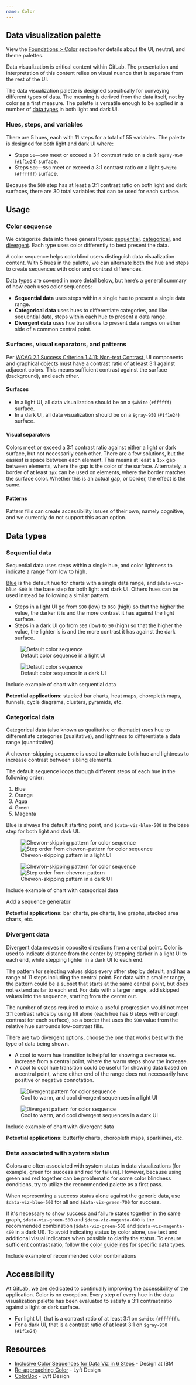 ```yaml
---
name: Color
---
```


## Data visualization palette

<note>View the [Foundations > Color](/product-foundations/color) section for details about the UI, neutral, and theme palettes.</note>

Data visualization is critical content within GitLab. The presentation and interpretation of this content relies on visual nuance that is separate from the rest of the UI.

The data visualization palette is designed specifically for conveying different types of data. The meaning is derived from the data itself, not by color as a first measure. The palette is versatile enough to be applied in a number of [data types](#data-types) in both light and dark UI.

### Hues, steps, and variables

There are 5 hues, each with 11 steps for a total of 55 variables. The palette is designed for both light and dark UI where:

* Steps `50`—`500` meet or exceed a 3:1 contrast ratio on a dark `$gray-950` (`#1f1e24`) surface.
* Steps `500`—`950` meet or exceed a 3:1 contrast ratio on a light `$white` (`#ffffff`) surface.

Because the `500` step has at least a 3:1 contrast ratio on both light and dark surfaces, there are 30 total variables that can be used for each surface.

<div class="gl-display-grid gl-grid-template-columns-2 gl-gap-7 gl-mb-9">
  <color-palette
    class="md"
    name="Blue"
    :shades="[
      {
        name: 'data-viz-blue-50',
        code: '#e9ebff',
      },
      {
        name: 'data-viz-blue-100',
        code: '#d2dcff',
      },
      {
        name: 'data-viz-blue-200',
        code: '#b7c6ff',
      },
      {
        name: 'data-viz-blue-300',
        code: '#97acff',
      },
      {
        name: 'data-viz-blue-400',
        code: '#7992f5',
      },
      {
        name: 'data-viz-blue-500',
        code: '#617ae2',
        classes: ['f-inverted']
      },
      {
        name: 'data-viz-blue-600',
        code: '#4e65cd',
        classes: ['f-inverted']
      },
      {
        name: 'data-viz-blue-700',
        code: '#3f51ae',
        classes: ['f-inverted']
      },
      {
        name: 'data-viz-blue-800',
        code: '#374291',
        classes: ['f-inverted']
      },
      {
        name: 'data-viz-blue-900',
        code: '#303470',
        classes: ['f-inverted']
      },
      {
        name: 'data-viz-blue-950',
        code: '#2a2b59',
        classes: ['f-inverted']
      },
    ]"></color-palette>

  <color-palette
    class="md"
    name="Orange"
    :shades="[
      {
        name: 'data-viz-orange-50',
        code: '#fae8d1',
      },
      {
        name: 'data-viz-orange-100',
        code: '#f5d6b3',
      },
      {
        name: 'data-viz-orange-200',
        code: '#eebd8c',
      },
      {
        name: 'data-viz-orange-300',
        code: '#e99b60',
      },
      {
        name: 'data-viz-orange-400',
        code: '#e07e41',
      },
      {
        name: 'data-viz-orange-500',
        code: '#c95d2e',
        classes: ['f-inverted']
      },
      {
        name: 'data-viz-orange-600',
        code: '#b14f18',
        classes: ['f-inverted']
      },
      {
        name: 'data-viz-orange-700',
        code: '#92430a',
        classes: ['f-inverted']
      },
      {
        name: 'data-viz-orange-800',
        code: '#6f3500',
        classes: ['f-inverted']
      },
      {
        name: 'data-viz-orange-900',
        code: '#5e2f05',
        classes: ['f-inverted']
      },
      {
        name: 'data-viz-orange-950',
        code: '#4b2707',
        classes: ['f-inverted']
      },
    ]"></color-palette>
  
  <color-palette
    class="md"
    name="Aqua"
    :shades="[
      {
        name: 'data-viz-aqua-50',
        code: '#b5fefd',
      },
      {
        name: 'data-viz-aqua-100',
        code: '#93f2ef',
      },
      {
        name: 'data-viz-aqua-200',
        code: '#5edee3',
      },
      {
        name: 'data-viz-aqua-300',
        code: '#32c5d2',
      },
      {
        name: 'data-viz-aqua-400',
        code: '#00acc4',
      },
      {
        name: 'data-viz-aqua-500',
        code: '#0090b1',
        classes: ['f-inverted']
      },
      {
        name: 'data-viz-aqua-600',
        code: '#007b9b',
        classes: ['f-inverted']
      },
      {
        name: 'data-viz-aqua-700',
        code: '#006381',
        classes: ['f-inverted']
      },
      {
        name: 'data-viz-aqua-800',
        code: '#00516c',
        classes: ['f-inverted']
      },
      {
        name: 'data-viz-aqua-900',
        code: '#004059',
        classes: ['f-inverted']
      },
      {
        name: 'data-viz-aqua-950',
        code: '#00344b',
        classes: ['f-inverted']
      },
    ]"></color-palette>

  <color-palette
    class="md"
    name="Green"
    :shades="[
      {
        name: 'data-viz-green-50',
        code: '#ddfab7',
      },
      {
        name: 'data-viz-green-100',
        code: '#c6ed94',
      },
      {
        name: 'data-viz-green-200',
        code: '#b0d97b',
      },
      {
        name: 'data-viz-green-300',
        code: '#94c25e',
      },
      {
        name: 'data-viz-green-400',
        code: '#81ac41',
      },
      {
        name: 'data-viz-green-500',
        code: '#619025',
        classes: ['f-inverted']
      },
      {
        name: 'data-viz-green-600',
        code: '#4e7f0e',
        classes: ['f-inverted']
      },
      {
        name: 'data-viz-green-700',
        code: '#366800',
        classes: ['f-inverted']
      },
      {
        name: 'data-viz-green-800',
        code: '#275600',
        classes: ['f-inverted']
      },
      {
        name: 'data-viz-green-900',
        code: '#1a4500',
        classes: ['f-inverted']
      },
      {
        name: 'data-viz-green-950',
        code: '#133a03',
        classes: ['f-inverted']
      },
    ]"></color-palette>

  <color-palette
    class="md"
    name="Magenta"
    :shades="[
      {
        name: 'data-viz-magenta-50',
        code: '#ffe3eb',
      },
      {
        name: 'data-viz-magenta-100',
        code: '#ffccdb',
      },
      {
        name: 'data-viz-magenta-200',
        code: '#fcacc5',
      },
      {
        name: 'data-viz-magenta-300',
        code: '#f88aaf',
      },
      {
        name: 'data-viz-magenta-400',
        code: '#e86e9a',
      },
      {
        name: 'data-viz-magenta-500',
        code: '#cf4d81',
        classes: ['f-inverted']
      },
      {
        name: 'data-viz-magenta-600',
        code: '#b93d71',
        classes: ['f-inverted']
      },
      {
        name: 'data-viz-magenta-700',
        code: '#9a2e5d',
        classes: ['f-inverted']
      },
      {
        name: 'data-viz-magenta-800',
        code: '#7c214f',
        classes: ['f-inverted']
      },
      {
        name: 'data-viz-magenta-900',
        code: '#661e3a',
        classes: ['f-inverted']
      },
      {
        name: 'data-viz-magenta-950',
        code: '#541d31',
        classes: ['f-inverted']
      },
    ]"></color-palette>

  </div>
</div>

## Usage

### Color sequence

We categorize data into three general types: [sequential](#sequential-data), [categorical](#categorical-data), and [divergent](#divergent-data). Each type uses color differently to best present the data.

A color sequence helps colorblind users distinguish data visualization content. With 5 hues in the palette, we can alternate both the hue and steps to create sequences with color and contrast differences.

Data types are covered in more detail below, but here’s a general summary of how each uses color sequences:

* **Sequential data** uses steps within a single hue to present a single data range.
* **Categorical data** uses hues to differentiate categories, and like sequential data, steps within each hue to present a data range.
* **Divergent data** uses hue transitions to present data ranges on either side of a common central point.

### Surfaces, visual separators, and patterns

Per [WCAG 2.1 Success Criterion 1.4.11: Non-text Contrast](https://www.w3.org/WAI/WCAG21/Understanding/non-text-contrast.html), UI components and graphical objects must have a contrast ratio of at least 3:1 against adjacent colors. This means sufficient contrast against the surface (background), and each other.

#### Surfaces

* In a light UI, all data visualization should be on a `$white` (`#ffffff`) surface.
* In a dark UI, all data visualization should be on a `$gray-950` (`#1f1e24`) surface.

#### Visual separators

Colors meet or exceed a 3:1 contrast ratio against either a light or dark surface, but not necessarily each other. There are a few solutions, but the easiest is space between each element. This means at least a `1px` gap between elements, where the gap is the color of the surface. Alternately, a border of at least `1px` can be used on elements, where the border matches the surface color. Whether this is an actual gap, or border, the effect is the same.

#### Patterns

Pattern fills can create accessibility issues of their own, namely cognitive, and we currently do not support this as an option.

## Data types

### Sequential data

Sequential data uses steps within a single hue, and color lightness to indicate a range from low to high.

[Blue](#set-blue) is the default hue for charts with a single data range, and `$data-viz-blue-500` is the base step for both light and dark UI. Others hues can be used instead by following a similar pattern.

* Steps in a light UI go from `500` (low) to `950` (high) so that the higher the value, the darker it is and the more contrast it has against the light surface.
* Steps in a dark UI go from `500` (low) to `50` (high) so that the higher the value, the lighter is is and the more contrast it has against the dark surface.

<figure class="figure" role="figure" aria-label="Default color sequence in a light UI">
  <img src="/img/dv-sequential-blue-light-ui.svg" alt="Default color sequence" role="img" />
  <figcaption class="figure-caption">Default color sequence in a light UI</figcaption>
</figure>

<figure class="figure figure--dark" role="figure" aria-label="Default color sequence in a dark UI">
  <img src="/img/dv-sequential-blue-dark-ui.svg" alt="Default color sequence" role="img" />
  <figcaption class="figure-caption">Default color sequence in a dark UI</figcaption>
</figure>

<todo>Include example of chart with sequential data</todo>

**Potential applications:** stacked bar charts, heat maps, choropleth maps, funnels, cycle diagrams, clusters, pyramids, etc.

### Categorical data

Categorical data (also known as qualitative or thematic) uses hue to differentiate categories (qualitative), and lightness to differentiate a data range (quantitative).

A chevron-skipping sequence is used to alternate both hue and lightness to increase contrast between sibling elements.

The default sequence loops through different steps of each hue in the following order:

1. Blue
1. Orange
1. Aqua
1. Green
1. Magenta

Blue is always the default starting point, and `$data-viz-blue-500` is the base step for both light and dark UI.

<figure class="figure" role="figure" aria-label="Chevron-skipping pattern in a light UI">
  <img class="gl-mb-6" src="/img/dv-chevron-light-ui.svg" alt="Chevron-skipping pattern for color sequence" role="img" />
  <img class="gl-mb-5" src="/img/dv-chips-light-ui.svg" alt="Step order from chevron-pattern for color sequence" role="img" />
  <figcaption class="figure-caption">Chevron-skipping pattern in a light UI</figcaption>
</figure>

<figure class="figure figure--dark" role="figure" aria-label="Chevron-skipping pattern in a dark UI">
  <img class="gl-mb-6" src="/img/dv-chevron-dark-ui.svg" alt="Chevron-skipping pattern for color sequence" role="img" />
  <img class="gl-mb-5" src="/img/dv-chips-dark-ui.svg" alt="Step order from chevron pattern" role="img" />
  <figcaption class="figure-caption">Chevron-skipping pattern in a dark UI</figcaption>
</figure>

<todo>Include example of chart with categorical data</todo>

<todo>Add a sequence generator</todo>

**Potential applications:** bar charts, pie charts, line graphs, stacked area charts, etc.

### Divergent data

Divergent data moves in opposite directions from a central point. Color is used to indicate distance from the center by stepping darker in a light UI to each end, while stepping lighter in a dark UI to each end.

The pattern for selecting values skips every other step by default, and has a range of 11 steps including the central point. For data with a smaller range, the pattern could be a subset that starts at the same central point, but does not extend as far to each end. For data with a larger range, add skipped values into the sequence, starting from the center out.

The number of steps required to make a useful progression would not meet 3:1 contrast ratios by using fill alone (each hue has 6 steps with enough contrast for each surface), so a border that uses the `500` value from the relative hue surrounds low-contrast fills.

There are two divergent options, choose the one that works best with the type of data being shown.

* A cool to warm hue transition is helpful for showing a decrease vs. increase from a central point, where the warm steps show the increase.
* A cool to cool hue transition could be useful for showing data based on a central point, where either end of the range does not necessarily have positive or negative connotation.

<figure class="figure" role="figure" aria-label="Cool to warm, and cool divergent sequences in a light UI">
  <img class="gl-mb-6" src="/img/dv-divergent-light-ui.svg" alt="Divergent pattern for color sequence" role="img" />
  <figcaption class="figure-caption">Cool to warm, and cool divergent sequences in a light UI</figcaption>
</figure>

<figure class="figure figure--dark" role="figure" aria-label="Cool to warm, and cool divergent sequences in a dark UI">
  <img class="gl-mb-6" src="/img/dv-divergent-dark-ui.svg" alt="Divergent pattern for color sequence" role="img" />
  <figcaption class="figure-caption">Cool to warm, and cool divergent sequences in a dark UI</figcaption>
</figure>

<todo>Include example of chart with divergent data</todo>

**Potential applications:** butterfly charts, choropleth maps, sparklines, etc.

### Data associated with system status

Colors are often associated with system status in data visualizations (for example, green for success and red for failure). However, because using green and red together can be problematic for some color blindness conditions, try to utilize the recommended palette as a first pass.

When representing a success status alone against the generic data, use `$data-viz-blue-500` for all and `$data-viz-green-700` for success.

If it's necessary to show success and failure states together in the same graph, `$data-viz-green-500` and `$data-viz-magenta-600` is the recommended combination (`$data-viz-green-500` and `$data-viz-magenta-400` in a dark UI). To avoid indicating status by color alone, use text and additional visual indicators when possible to clarify the status. To ensure sufficient contrast ratio, follow the [color guidelines](#usage) for specific data types. 

<todo>Include example of recommended color combinations</todo>

## Accessibility

At GitLab, we are dedicated to continually improving the accessibility of the application. Color is no exception. Every step of every hue in the data visualization palette has been evaluated to satisfy a 3:1 contrast ratio against a light or dark surface.

* For light UI, that is a contrast ratio of at least 3:1 on `$white` (`#ffffff`).
* For a dark UI, that is a contrast ratio of at least 3:1 on `$gray-950` (`#1f1e24`)

## Resources

* [Inclusive Color Sequences for Data Viz in 6 Steps](https://medium.com/design-ibm/inclusive-color-sequences-for-data-viz-in-6-steps-712869b910c2) - Design at IBM
* [Re-approaching Color](https://design.lyft.com/re-approaching-color-9e604ba22c88) - Lyft Design
* [ColorBox](https://www.colorbox.io/) - Lyft Design
